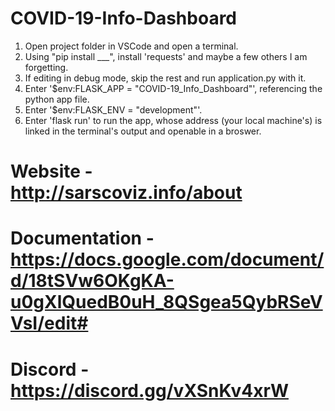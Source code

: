 # COVID-19-Info-Dashboard

1. Open project folder in VSCode and open a terminal.
2. Using "pip install ___", install 'requests' and maybe a few others I am forgetting.
3. If editing in debug mode, skip the rest and run application.py with it.
4. Enter '$env:FLASK_APP = "COVID-19_Info_Dashboard"', referencing the python app file.
5. Enter '$env:FLASK_ENV = "development"'.
6. Enter 'flask run' to run the app, whose address (your local machine's) is linked in the terminal's output and openable in a broswer.
# Website - http://sarscoviz.info/about
# Documentation - https://docs.google.com/document/d/18tSVw6OKgKA-u0gXlQuedB0uH_8QSgea5QybRSeVVsI/edit#
# Discord - https://discord.gg/vXSnKv4xrW

